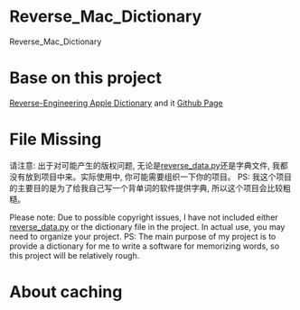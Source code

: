 # Reverse_Mac_Dictionary
Reverse_Mac_Dictionary



# Base on this project

[Reverse-Engineering Apple Dictionary](https://fmentzer.github.io/posts/2020/dictionary/) and it [Github Page](https://github.com/fab-jul/parse_dictionaries)



# File Missing

请注意: 出于对可能产生的版权问题, 无论是[reverse_data.py](https://github.com/fab-jul/parse_dictionaries/blob/main/reverse_data.py)还是字典文件, 我都没有放到项目中来。实际使用中, 你可能需要组织一下你的项目。
PS: 我这个项目的主要目的是为了给我自己写一个背单词的软件提供字典, 所以这个项目会比较粗糙。



Please note: Due to possible copyright issues, I have not included either [reverse_data.py](https://github.com/fab-jul/parse_dictionaries/blob/main/reverse_data.py) or the dictionary file in the project. In actual use, you may need to organize your project.
PS: The main purpose of my project is to provide a dictionary for me to write a software for memorizing words, so this project will be relatively rough.



# About caching

